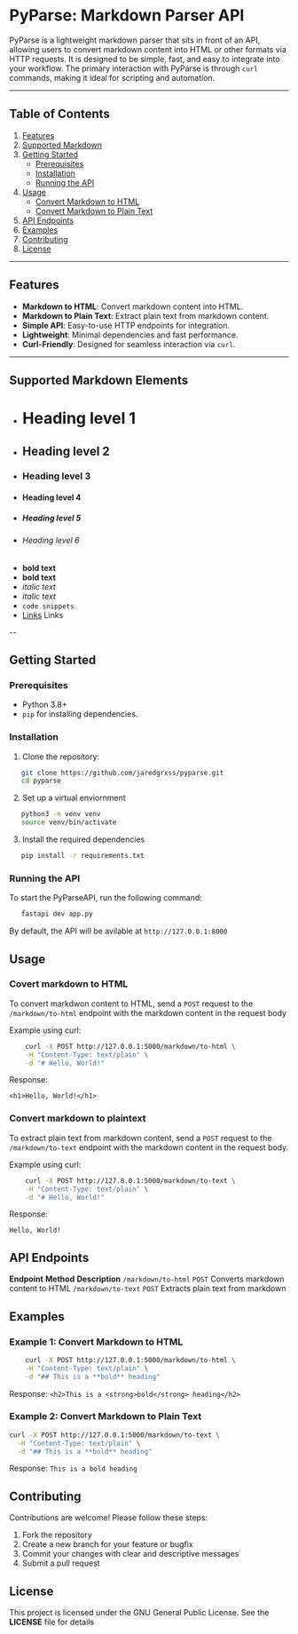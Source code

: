 # PyParse: Markdown Parser API

PyParse is a lightweight markdown parser that sits in front of an API, allowing users to convert markdown content into HTML or other formats via HTTP requests. It is designed to be simple, fast, and easy to integrate into your workflow. The primary interaction with PyParse is through `curl` commands, making it ideal for scripting and automation.

---

## Table of Contents

1. [Features](#features)
2. [Supported Markdown](#supported-markdown-elements)
3. [Getting Started](#getting-started)
   - [Prerequisites](#prerequisites)
   - [Installation](#installation)
   - [Running the API](#running-the-api)
4. [Usage](#usage)
   - [Convert Markdown to HTML](#convert-markdown-to-html)
   - [Convert Markdown to Plain Text](#convert-markdown-to-plain-text)
5. [API Endpoints](#api-endpoints)
6. [Examples](#examples)
7. [Contributing](#contributing)
8. [License](#license)

---

## Features

- **Markdown to HTML**: Convert markdown content into HTML.
- **Markdown to Plain Text**: Extract plain text from markdown content.
- **Simple API**: Easy-to-use HTTP endpoints for integration.
- **Lightweight**: Minimal dependencies and fast performance.
- **Curl-Friendly**: Designed for seamless interaction via `curl`.

---

## Supported Markdown Elements

- # Heading level 1                    
- ## Heading level 2                   
- ### Heading level 3                 
- #### Heading level 4             
- ##### Heading level 5               
- ###### Heading level 6                
- __bold text__                        
- **bold text**                        
- _italic text_                         
- *italic text*                             
- `code snippets`                            
- [Links](https://www.google.com) Links     

-- 

## Getting Started

### Prerequisites

- Python 3.8+
- `pip` for installing dependencies.

### Installation

1. Clone the repository:
```bash
   git clone https://github.com/jaredgrxss/pyparse.git
   cd pyparse
```

2. Set up a virtual enviornment
```bash
   python3 -m venv venv
   source venv/bin/activate 
```

3. Install the required dependencies
```bash
   pip install -r requirements.txt
```

### Running the API 

To start the PyParseAPI, run the following command:
```bash 
   fastapi dev app.py
```

By default, the API will be avilable at `http://127.0.0.1:8000`

## Usage 

### Covert markdown to HTML 

To convert markdwon content to HTML, send a `POST` request to the `/markdown/to-html` endpoint with the markdown content in the request body

Example using curl:
```bash
    curl -X POST http://127.0.0.1:5000/markdown/to-html \
    -H "Content-Type: text/plain" \
    -d "# Hello, World!"
```

Response: 

`<h1>Hello, World!</h1>`

### Convert markdown to plaintext

To extract plain text from markdown content, send a `POST` request to the `/markdown/to-text` endpoint with the markdown content in the request body.

Example using curl:
```bash
    curl -X POST http://127.0.0.1:5000/markdown/to-text \
    -H "Content-Type: text/plain" \
    -d "# Hello, World!"
```
Response:

`Hello, World!`

## API Endpoints

**Endpoint**               **Method**                  **Description**
`/markdown/to-html`         `POST`                      Converts markdown content to HTML
`/markdown/to-text`         `POST`                      Extracts plain text from markdown


## Examples 

### Example 1: Convert Markdown to HTML 
```bash
    curl -X POST http://127.0.0.1:5000/markdown/to-html \
    -H "Content-Type: text/plain" \
    -d "## This is a **bold** heading"
```

Response:
`<h2>This is a <strong>bold</strong> heading</h2>`

### Example 2: Convert Markdown to Plain Text
```bash
curl -X POST http://127.0.0.1:5000/markdown/to-text \
  -H "Content-Type: text/plain" \
  -d "## This is a **bold** heading"
```

Response:
`This is a bold heading`

## Contributing 

Contributions are welcome! Please follow these steps:
1. Fork the repository
2. Create a new branch for your feature or bugfix 
3. Commit your changes with clear and descriptive messages
4. Submit a pull request 

## License
This project is licensed under the GNU General Public License. See the **LICENSE** file for details